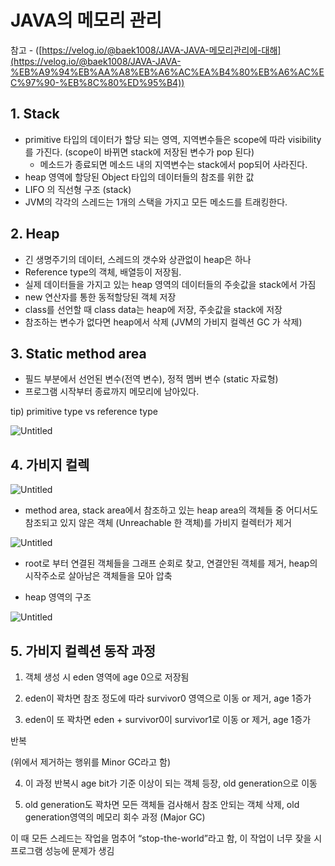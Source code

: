 # JAVA의 메모리 관리

참고 - ([https://velog.io/@baek1008/JAVA-JAVA-메모리관리에-대해](https://velog.io/@baek1008/JAVA-JAVA-%EB%A9%94%EB%AA%A8%EB%A6%AC%EA%B4%80%EB%A6%AC%EC%97%90-%EB%8C%80%ED%95%B4))

## 1. Stack

- primitive 타입의 데이터가 할당 되는 영역, 지역변수들은 scope에 따라 visibility를 가진다.  (scope이 바뀌면 stack에 저장된 변수가 pop 된다)
    - 메소드가 종료되면 메소드 내의 지역변수는 stack에서 pop되어 사라진다.
- heap 영역에 할당된 Object 타입의 데이터들의 참조를 위한 값
- LIFO 의 직선형 구조 (stack)
- JVM의 각각의 스레드는 1개의 스택을 가지고 모든 메소드를 트래킹한다.

## 2. Heap

- 긴 생명주기의 데이터, 스레드의 갯수와 상관없이 heap은 하나
- Reference type의 객체, 배열등이 저장됨.
- 실제 데이터들을 가지고 있는 heap 영역의 데이터들의 주솟값을 stack에서 가짐
- new 연산자를 통한 동적할당된 객체 저장
- class를 선언할 때 class data는 heap에 저장, 주솟값을  stack에 저장
- 참조하는 변수가 없다면 heap에서 삭제 (JVM의 가비지 컬렉션 GC 가 삭제)

## 3. Static method area

- 필드 부분에서 선언된 변수(전역 변수), 정적 멤버 변수 (static 자료형)
- 프로그램 시작부터 종료까지 메모리에 남아있다.

tip) primitive type vs reference type

![Untitled](JAVA%E1%84%8B%E1%85%B4%20%E1%84%86%E1%85%A6%E1%84%86%E1%85%A9%E1%84%85%E1%85%B5%20%E1%84%80%E1%85%AA%E1%86%AB%E1%84%85%E1%85%B5%20e0f18cf18a1f4a52beb8319a825d6af1/Untitled.png)

## 4. 가비지 컬렉

![Untitled](JAVA%E1%84%8B%E1%85%B4%20%E1%84%86%E1%85%A6%E1%84%86%E1%85%A9%E1%84%85%E1%85%B5%20%E1%84%80%E1%85%AA%E1%86%AB%E1%84%85%E1%85%B5%20e0f18cf18a1f4a52beb8319a825d6af1/Untitled%201.png)

- method area, stack area에서 참조하고 있는 heap area의 객체들 중 어디서도 참조되고 있지 않은 객체 (Unreachable 한 객체)를 가비지 컬렉터가 제거

![Untitled](JAVA%E1%84%8B%E1%85%B4%20%E1%84%86%E1%85%A6%E1%84%86%E1%85%A9%E1%84%85%E1%85%B5%20%E1%84%80%E1%85%AA%E1%86%AB%E1%84%85%E1%85%B5%20e0f18cf18a1f4a52beb8319a825d6af1/Untitled%202.png)

- root로 부터 연결된 객체들을 그래프 순회로 찾고, 연결안된 객체를 제거, heap의 시작주소로 살아남은 객체들을 모아 압축

- heap 영역의 구조

![Untitled](JAVA%E1%84%8B%E1%85%B4%20%E1%84%86%E1%85%A6%E1%84%86%E1%85%A9%E1%84%85%E1%85%B5%20%E1%84%80%E1%85%AA%E1%86%AB%E1%84%85%E1%85%B5%20e0f18cf18a1f4a52beb8319a825d6af1/Untitled%203.png)

## 5. 가비지 컬렉션 동작 과정

1) 객체 생성 시 eden 영역에 age 0으로 저장됨

2) eden이 꽉차면 참조 정도에 따라 survivor0 영역으로 이동 or 제거, age 1증가

3) eden이 또 꽉차면 eden + survivor0이 survivor1로 이동 or 제거, age 1증가

반복

(위에서 제거하는 행위를 Minor GC라고 함)

4) 이 과정 반복시 age bit가 기준 이상이 되는 객체 등장, old generation으로 이동

5) old generation도 꽉차면 모든 객체들 검사해서 참조 안되는 객체 삭제, old generation영역의 메모리 회수 과정 (Major GC)

이 때 모든 스레드는 작업을 멈추어 “stop-the-world”라고 함, 이 작업이 너무 잦을 시 프로그램 성능에 문제가 생김